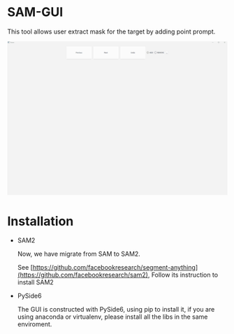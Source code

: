 # SAM-GUI

This tool allows user extract mask for the target by adding point prompt.

![image](https://github.com/Moyv-Wang/SAM-GUI/blob/master/test.gif)


# Installation

- SAM2
  
  Now, we have migrate from SAM to SAM2.
  
  See [https://github.com/facebookresearch/segment-anything](https://github.com/facebookresearch/sam2), Follow its instruction to install SAM2

- PySide6

  The GUI is constructed with PySide6, using pip to install it, if you are using  anaconda or virtualenv, please install all the libs in the same enviroment.

